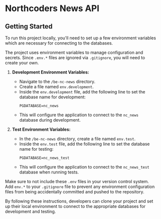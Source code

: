 # Northcoders News API

## Getting Started

To run this project locally, you'll need to set up a few environment variables which are necessary for connecting to the databases.

The project uses environment variables to manage configuration and secrets. 
Since `.env.*` files are ignored via `.gitignore`, you will need to create your own.


1. **Development Environment Variables:**

   - Navigate to the `/be-nc-news` directory.
   - Create a file named `env.development`.
   - Inside the `env.development` file, add the following line to set the database name for development:
     ```
     PGDATABASE=nc_news
     ```
   - This will configure the application to connect to the `nc_news` database during development.

2. **Test Environment Variables:**

   - In the `/be-nc-news` directory, create a file named `env.test`.
   - Inside the `env.test` file, add the following line to set the database name for testing:
     ```
     PGDATABASE=nc_news_test
     ```
   - This will configure the application to connect to the `nc_news_test` database when running tests.

Make sure to not include these `.env` files in your version control system. Add `env.*` to your `.gitignore` file to prevent any environment configuration files from being accidentally committed and pushed to the repository.

By following these instructions, developers can clone your project and set up their local environment to connect to the appropriate databases for development and testing.


